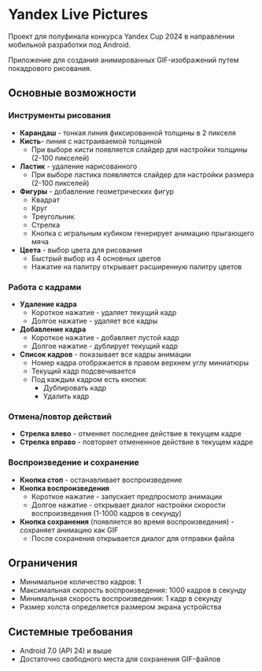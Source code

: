 # Yandex Live Pictures

Проект для полуфинала конкурса Yandex Cup 2024 в направлении мобильной разработки под Android.

Приложение для создания анимированных GIF-изображений путем покадрового рисования.

## Основные возможности

### Инструменты рисования
- **Карандаш** - тонкая линия фиксированной толщины в 2 пикселя
- **Кисть**- линия с настраиваемой толщиной
  - При выборе кисти появляется слайдер для настройки толщины (2-100 пикселей)
- **Ластик** - удаление нарисованного
  - При выборе ластика появляется слайдер для настройки размера (2-100 пикселей)
- **Фигуры** - добавление геометрических фигур
  - Квадрат
  - Круг
  - Треугольник
  - Стрелка
  - Кнопка с игральным кубиком генерирует анимацию прыгающего мяча
- **Цвета** - выбор цвета для рисования
  - Быстрый выбор из 4 основных цветов
  - Нажатие на палитру открывает расширенную палитру цветов

### Работа с кадрами
- **Удаление кадра**
  - Короткое нажатие - удаляет текущий кадр
  - Долгое нажатие - удаляет все кадры
- **Добавление кадра**
  - Короткое нажатие - добавляет пустой кадр
  - Долгое нажатие - дублирует текущий кадр
- **Список кадров** - показывает все кадры анимации
  - Номер кадра отображается в правом верхнем углу миниатюры
  - Текущий кадр подсвечивается
  - Под каждым кадром есть кнопки:
    - Дублировать кадр
    - Удалить кадр

### Отмена/повтор действий
- **Стрелка влево** - отменяет последнее действие в текущем кадре
- **Стрелка вправо** - повторяет отмененное действие в текущем кадре

### Воспроизведение и сохранение
- **Кнопка стоп** - останавливает воспроизведение
- **Кнопка воспроизведения**
  - Короткое нажатие - запускает предпросмотр анимации
  - Долгое нажатие - открывает диалог настройки скорости воспроизведения (1-1000 кадров в секунду)
- **Кнопка сохранения** (появляется во время воспроизведения) - сохраняет анимацию как GIF
  - После сохранения открывается диалог для отправки файла

## Ограничения
- Минимальное количество кадров: 1
- Максимальная скорость воспроизведения: 1000 кадров в секунду
- Минимальная скорость воспроизведения: 1 кадр в секунду
- Размер холста определяется размером экрана устройства

## Системные требования
- Android 7.0 (API 24) и выше
- Достаточно свободного места для сохранения GIF-файлов

